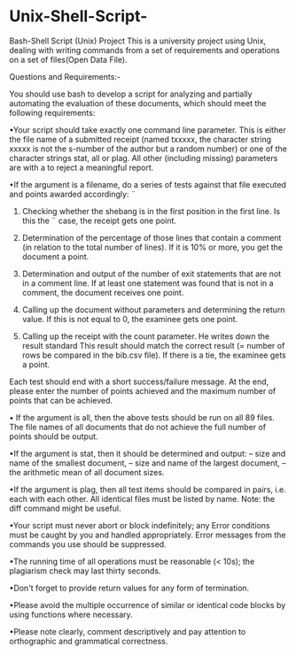 # Unix-Shell-Script-
Bash-Shell Script (Unix) Project
This is a university project using Unix, dealing with writing commands from a set of requirements and operations on a set of files(Open Data File).

Questions and Requirements:-

You should use bash to develop a script for analyzing and partially automating the evaluation of these documents, which should meet the following requirements:

•Your script should take exactly one command line parameter. This is either the file name of a submitted receipt (named txxxxx, the character string xxxxx
is not the s-number of the author but a random number) or one of the character strings stat, all or plag. All other (including missing) parameters are with a
to reject a meaningful report.

•If the argument is a filename, do a series of tests against that file
executed and points awarded accordingly: ¨

1. Checking whether the shebang is in the first position in the first line. Is this the ¨
case, the receipt gets one point.

2. Determination of the percentage of those lines that contain a comment (in relation to the total number of lines). If it is 10% or more, you get
the document a point.

3. Determination and output of the number of exit statements that are not in a comment line. If at least one statement was found that is not in a comment, the document receives one point.

4. Calling up the document without parameters and determining the return value. If this is not equal to 0, the examinee gets one point.

5. Calling up the receipt with the count parameter. He writes down the result
standard This result should match the correct result (= number of rows
be compared in the bib.csv file). If there is a tie, the examinee gets a point.

Each test should end with a short success/failure message. At the end, please enter the number of points achieved and the maximum number of points that can be achieved.

• If the argument is all, then the above tests should be run on all 89 files. The file names of all documents that do not achieve the full number of points should be output.

•If the argument is stat, then it should be determined and output:
– size and name of the smallest document,
– size and name of the largest document,
– the arithmetic mean of all document sizes.

•If the argument is plag, then all test items should be compared in pairs, i.e. each with each other. All identical files must be listed by name.
Note: the diff command might be useful.

•Your script must never abort or block indefinitely; any Error conditions must be caught by you and handled appropriately. Error messages from the commands you use should be suppressed.

•The running time of all operations must be reasonable (< 10s); the plagiarism check may last thirty seconds.

•Don't forget to provide return values for any form of termination.

•Please avoid the multiple occurrence of similar or identical code blocks by using functions where necessary.

•Please note clearly, comment descriptively and pay attention to orthographic and grammatical correctness.



















